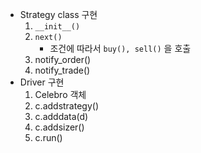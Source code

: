 
* Strategy class 구현
    1) ```__init__()```
    2) ```next()```
        * 조건에 따라서 ```buy(), sell()``` 을 호출
    3) notify_order()
    4) notify_trade()
* Driver 구현
    1) Celebro 객체
    2) c.addstrategy()
    3) c.adddata(d)
    4) c.addsizer()
    5) c.run()

